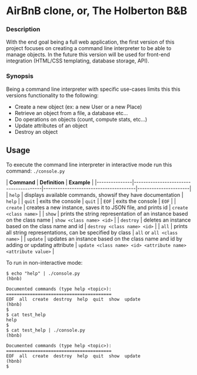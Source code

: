 # AirBnB clone, or, The Holberton B&B

### Description
With the end goal being a full web application, the first version of this  project focuses on creating a command line interpreter to be able to manage objects.
In the future this version will be used for front-end integration (HTML/CSS templating, database storage, API).

### Synopsis
Being a command line interpreter with specific use-cases limits this this versions functionality to the following:
* Create a new object (ex: a new User or a new Place)
* Retrieve an object from a file, a database etc...
* Do operations on objects (count, compute stats, etc...)
* Update attributes of an object
* Destroy an object

## Usage
To execute the command line interpreter in interactive mode run this command:
`./console.py`

|   **Command**    |  **Definition**								| **Example**		|
|---------------|---------------------------------------|---------------------------------------|----------------------|
|  `help`	|  displays available commands, showsif they have documentation			| `help`	       |
|  `quit`	|  exits the console								| `quit`	       |
|  `EOF` 	|  exits the console								| `EOF`		       |
|  `create` 	|  creates a new instance, saves it to JSON file, and prints id 		| `create <class name>` |
|  `show`	|  prints the string representation of an instance based on the class name	| `show <class name> <id>` |
|  `destroy`  	|  deletes an instance based on the class name and id		   		| `destroy <class name> <id>` |
|  `all`  	|  prints all string representations, can be specified by class			| `all` or `all <class name>` |
|  `update`	|  updates an instance based on the class name and id by adding or updating attribute | `update <class name> <id> <attribute name> <attribute value>` |

To run in non-interactive mode:
```
$ echo "help" | ./console.py
(hbnb)

Documented commands (type help <topic>):
========================================
EOF  all  create  destroy  help  quit  show  update
(hbnb) 
$
$ cat test_help
help
$
$ cat test_help | ./console.py
(hbnb)

Documented commands (type help <topic>):
========================================
EOF  all  create  destroy  help  quit  show  update
(hbnb) 
$
```
